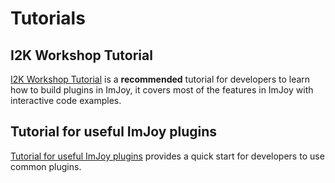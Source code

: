 # Tutorials

## I2K Workshop Tutorial
[I2K Workshop Tutorial](/i2k_tutorial) is a **recommended** tutorial for developers to learn how to build plugins in ImJoy, it covers most of the features in ImJoy with interactive code examples.

## Tutorial for useful ImJoy plugins
[Tutorial for useful ImJoy plugins](/plugin_tutorial) provides a quick start for developers to use common plugins.